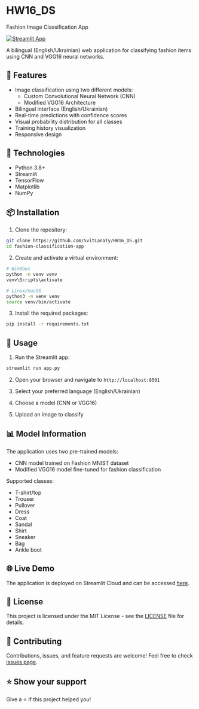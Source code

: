 # HW16_DS

Fashion Image Classification App

[![Streamlit App](https://static.streamlit.io/badges/streamlit_badge_black_white.svg)](https://hw16st.streamlit.app)

A bilingual (English/Ukrainian) web application for classifying fashion items using CNN and VGG16 neural networks.

## 🌟 Features

- Image classification using two different models:
  - Custom Convolutional Neural Network (CNN)
  - Modified VGG16 Architecture
- Bilingual interface (English/Ukrainian)
- Real-time predictions with confidence scores
- Visual probability distribution for all classes
- Training history visualization
- Responsive design

## 🔧 Technologies

- Python 3.8+
- Streamlit
- TensorFlow
- Matplotlib
- NumPy

## 📦 Installation

1. Clone the repository:

```bash
git clone https://github.com/SvitLanaTy/HW16_DS.git
cd fashion-classification-app
```

2. Create and activate a virtual environment:

```bash
# Windows
python -m venv venv
venv\Scripts\activate

# Linux/macOS
python3 -m venv venv
source venv/bin/activate
```

3. Install the required packages:

```bash
pip install -r requirements.txt
```

## 🚀 Usage

1. Run the Streamlit app:

```bash
streamlit run app.py
```

2. Open your browser and navigate to `http://localhost:8501`

3. Select your preferred language (English/Ukrainian)

4. Choose a model (CNN or VGG16)

5. Upload an image to classify

## 📊 Model Information

The application uses two pre-trained models:

- CNN model trained on Fashion MNIST dataset
- Modified VGG16 model fine-tuned for fashion classification

Supported classes:

- T-shirt/top
- Trouser
- Pullover
- Dress
- Coat
- Sandal
- Shirt
- Sneaker
- Bag
- Ankle boot

## 🌐 Live Demo

The application is deployed on Streamlit Cloud and can be accessed [here](https://hw16st.streamlit.app).

## 📝 License

This project is licensed under the MIT License - see the [LICENSE](LICENSE) file for details.

## 👥 Contributing

Contributions, issues, and feature requests are welcome! Feel free to check [issues page](https://github.com/SvitLanaTy/HW16_DS/issues).

## ⭐️ Show your support

Give a ⭐️ if this project helped you!
